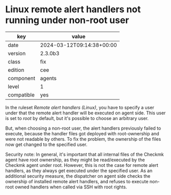 [//]: # (werk v2)
# Linux remote alert handlers not running under non-root user

key        | value
---------- | ---
date       | 2024-03-12T09:14:38+00:00
version    | 2.3.0b3
class      | fix
edition    | cee
component  | agents
level      | 1
compatible | yes

In the ruleset *Remote alert handlers (Linux)*, you have to specify
a user under that the remote alert handler will be executed on agent side.
This user is set to *root* by default, but it's possible to choose
an arbitrary user.

But, when choosing a non-root user, the alert handlers previously
failed to execute, because the handler files got deployed with root-ownership
and were not readable by others.
To fix the problem, the ownership of the files now get changed to the specified
user.

Security note:
In general, it's important that all internal files of the Checkmk
agent have root ownership, as they might be read/executed by the Checkmk agent
under root.
However, this is not the case for remote alert handlers, as they
always get executed under the specified user.
As an additional security measure, the dispatcher on agent side
checks the ownership of installed remote alert handlers, and refuses to execute
non-root owned handlers when called via SSH with root rights.
